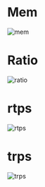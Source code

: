# Mem
![mem](https://image.ibb.co/jwWktR/mem.png "mem")
# Ratio
![ratio](https://image.ibb.co/g3qOf6/ratio.png "ratio")
# rtps
![rtps](https://image.ibb.co/mfrktR/rtps.png "rtps")
# trps
![trps](https://image.ibb.co/e09G06/trps.png "trps")
